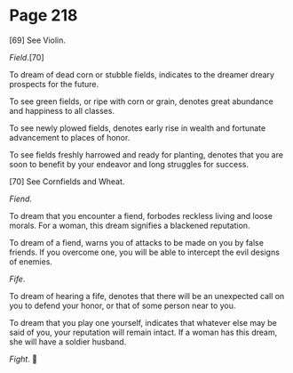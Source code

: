# Page 218
[69] See Violin.



_Field_.[70]


To dream of dead corn or stubble fields, indicates to the dreamer
dreary prospects for the future.


To see green fields, or ripe with corn or grain, denotes great abundance
and happiness to all classes.


To see newly plowed fields, denotes early rise in wealth and fortunate
advancement to places of honor.


To see fields freshly harrowed and ready for planting, denotes that you
are soon to benefit by your endeavor and long struggles for success.



[70] See Cornfields and Wheat.



_Fiend_.


To dream that you encounter a fiend, forbodes reckless
living and loose morals. For a woman, this dream signifies
a blackened reputation.


To dream of a fiend, warns you of attacks to be made on you
by false friends. If you overcome one, you will be able
to intercept the evil designs of enemies.


_Fife_.


To dream of hearing a fife, denotes that there will be an unexpected call
on you to defend your honor, or that of some person near to you.


To dream that you play one yourself, indicates that whatever
else may be said of you, your reputation will remain intact.
If a woman has this dream, she will have a soldier husband.


_Fight_.
